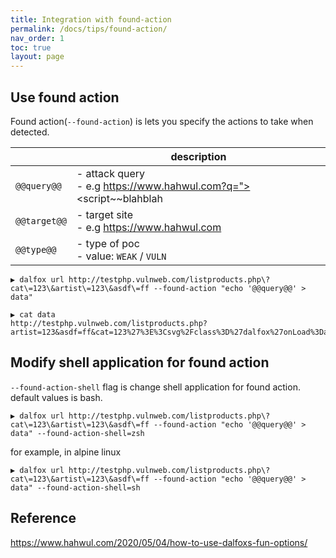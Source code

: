 ```yaml
---
title: Integration with found-action
permalink: /docs/tips/found-action/
nav_order: 1
toc: true
layout: page
---
```


## Use found action
Found action(`--found-action`) is lets you specify the actions to take when detected.

|              | description                                                  |
| ------------ | ------------------------------------------------------------ |
| `@@query@@`  | - attack query<br />- e.g https://www.hahwul.com?q="><script~~blahblah |
| `@@target@@` | - target site<br />- e.g https://www.hahwul.com              |
| `@@type@@`   | - type of poc<br />- value:  `WEAK` / `VULN`                 |


```
▶ dalfox url http://testphp.vulnweb.com/listproducts.php\?cat\=123\&artist\=123\&asdf\=ff --found-action "echo '@@query@@' > data"
```

```
▶ cat data
http://testphp.vulnweb.com/listproducts.php?artist=123&asdf=ff&cat=123%27%3E%3Csvg%2Fclass%3D%27dalfox%27onLoad%3Dalert%2845%29%3E
```

## Modify shell application for found action
`--found-action-shell` flag is change shell application for found action. default values is bash.
```
▶ dalfox url http://testphp.vulnweb.com/listproducts.php\?cat\=123\&artist\=123\&asdf\=ff --found-action "echo '@@query@@' > data" --found-action-shell=zsh
```

for example, in alpine linux
```
▶ dalfox url http://testphp.vulnweb.com/listproducts.php\?cat\=123\&artist\=123\&asdf\=ff --found-action "echo '@@query@@' > data" --found-action-shell=sh
```

## Reference
https://www.hahwul.com/2020/05/04/how-to-use-dalfoxs-fun-options/
